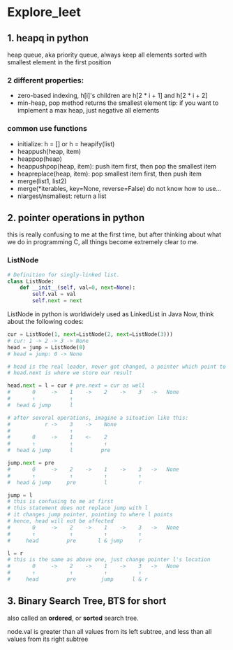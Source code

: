 # Explore_leet
## 1. heapq in python
heap queue, aka priority queue, always keep all elements sorted with smallest element in the first position
### 2 different properties:
- zero-based indexing, h[i]'s children are h[2 * i + 1] and h[2 * i + 2]
- min-heap, pop method returns the smallest element
tip: if you want to implement a max heap, just negative all elements
### common use functions
- initialize: h = [] or h = heapify(list)
- heappush(heap, item)
- heappop(heap)
- heappushpop(heap, item): push item first, then pop the smallest item
- heapreplace(heap, item): pop smallest item first, then push item
- merge(list1, list2)
- merge(*iterables, key=None, reverse=False) do not know how to use...
- nlargest/nsmallest: return a list

## 2. pointer operations in python
this is really confusing to me at the first time, but after thinking about what we do in programming C, all things become extremely clear to me.
### ListNode
```Python
# Definition for singly-linked list.
class ListNode:
    def __init__(self, val=0, next=None):
        self.val = val
        self.next = next
```
ListNode in python is worldwidely used as LinkedList in Java
Now, think about the following codes:
```Python
cur = ListNode(1, next=ListNode(2, next=ListNode(3)))
# cur: 1 -> 2 -> 3 -> None
head = jump = ListNode(0)
# head = jump: 0 -> None

# head is the real leader, never got changed, a pointer which point to the first node
# head.next is where we store our result

head.next = l = cur # pre.next = cur as well
#       0     ->    1    ->    2    ->    3   ->   None
#       ↑           ↑                     
#  head & jump      l                     

# after several operations, imagine a situation like this:
#           r ->    3    ->    None
#                   ↑
#       0     ->    1    <-    2 
#       ↑           ↑          ↑ 
#  head & jump      l         pre

jump.next = pre
#       0     ->    2    ->    1    ->    3   ->   None
#       ↑           ↑          ↑          ↑
#  head & jump     pre         l          r

jump = l 
# this is confusing to me at first
# this statement does not replace jump with l
# it changes jump pointer, pointing to where l points
# hence, head will not be affected
#       0     ->    2    ->    1    ->    3   ->   None
#       ↑           ↑          ↑          ↑
#     head         pre       l & jump     r

l = r
# this is the same as above one, just change pointer l's location
#       0     ->    2    ->    1    ->    3   ->   None
#       ↑           ↑          ↑          ↑
#     head         pre        jump      l & r
```

## 3. Binary Search Tree, BTS for short
also called an **ordered**, or **sorted** search tree.

node.val is greater than all values from its left subtree, and less than all values from its right subtree